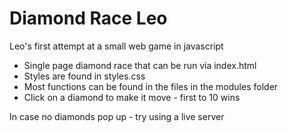 # Diamond Race Leo
Leo's first attempt at a small web game in javascript 

* Single page diamond race that can be run via index.html
* Styles are found in styles.css
* Most functions can be found in the files in the modules folder
* Click on a diamond to make it move - first to 10 wins

In case no diamonds pop up - try using a live server

